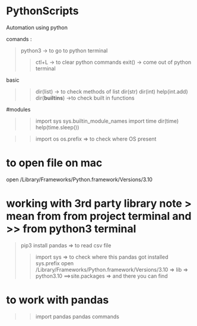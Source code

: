 # PythonScripts

Automation using python

comands :

> python3 -> to go to python terminal
> > ctl+L -> to clear python commands
> > exit() -> come out of python terminal

basic

> > dir(list) -> to check methods of list
> > dir(str)
> > dir(int)
> > help(int.add)
> > dir(**builtins**) ->to check built in functions

#modules

> > import sys
> > sys.builtin_module_names
> > import time
> > dir(time)
> > help(time.sleep())

> > import os
> > os.prefix => to check where OS present

# to open file on mac

open /Library/Frameworks/Python.framework/Versions/3.10

# working with 3rd party library note > mean from from project terminal and >> from python3 terminal

> pip3 install pandas => to read csv file
>
> > import sys => to check where this pandas got installed
> > sys.prefix
> > open /Library/Frameworks/Python.framework/Versions/3.10 => lib => python3.10 ==>site.packages => and there you can find

# to work with pandas
>>import pandas
>> pandas commands

